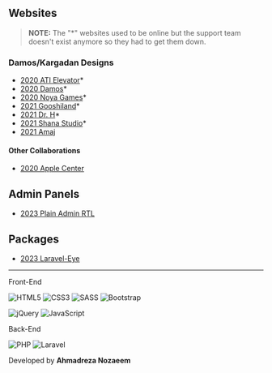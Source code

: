 ## Websites
> **NOTE:** The "*" websites used to be online but the support team doesn't exist anymore so they had to get them down.

### Damos/Kargadan Designs
- [2020 ATI Elevator](https://ami-hp.github.io/ati.elevator/)*
- [2020 Damos](https://ami-hp.github.io/damos/)*
- [2020 Noya Games](https://ami-hp.github.io/noya-games/)*
- [2021 Gooshiland](https://ami-hp.github.io/gooshiland/)*
- [2021 Dr. H](https://ami-hp.github.io/dr.h/)*
- [2021 Shana Studio](https://ami-hp.github.io/shana.studio/)*
- [2021 Amaj](https://amaj.in/)

#### Other Collaborations
- [2020 Apple Center](https://applecenter.ir/)

## Admin Panels
- [2023 Plain Admin RTL](https://ami-hp.github.io/adminpanel-plainadmin/)

## Packages
- [2023 Laravel-Eye](https://github.com/ami-hp/laravel-eye)

*****

Front-End

![HTML5](https://img.shields.io/badge/html5-%23E34F26.svg?style=for-the-badge&logo=html5&logoColor=white)
![CSS3](https://img.shields.io/badge/css3-%231572B6.svg?style=for-the-badge&logo=css3&logoColor=white)
![SASS](https://img.shields.io/badge/SASS-hotpink.svg?style=for-the-badge&logo=SASS&logoColor=white)
![Bootstrap](https://img.shields.io/badge/bootstrap-%238511FA.svg?style=for-the-badge&logo=bootstrap&logoColor=white)

![jQuery](https://img.shields.io/badge/jquery-%230769AD.svg?style=for-the-badge&logo=jquery&logoColor=white)
![JavaScript](https://img.shields.io/badge/javascript-%23323330.svg?style=for-the-badge&logo=javascript&logoColor=%23F7DF1E)

Back-End

![PHP](https://img.shields.io/badge/php-%23777BB4.svg?style=for-the-badge&logo=php&logoColor=white)
![Laravel](https://img.shields.io/badge/laravel-%23FF2D20.svg?style=for-the-badge&logo=laravel&logoColor=white)


Developed by **Ahmadreza Nozaeem**
